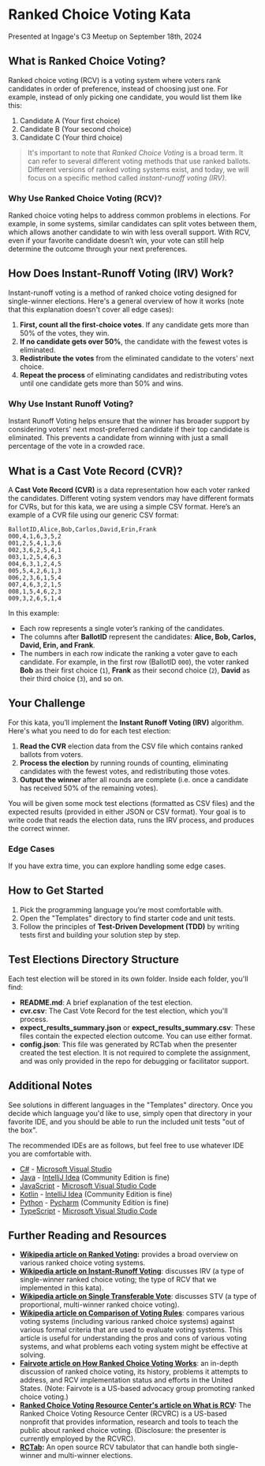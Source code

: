 # Ranked Choice Voting Kata
Presented at Ingage's C3 Meetup on September 18th, 2024

## What is Ranked Choice Voting?

Ranked choice voting (RCV) is a voting system where voters rank candidates in order of preference, instead of choosing just one. For example, instead of only picking one candidate, you would list them like this:

1. Candidate A (Your first choice)
2. Candidate B (Your second choice)
3. Candidate C (Your third choice)

> It's important to note that _Ranked Choice Voting_ is a broad term. It can refer to several different voting methods that use ranked ballots. Different versions of ranked voting systems exist, and today, we will focus on a specific method called _instant-runoff voting (IRV)_.

### Why Use Ranked Choice Voting (RCV)?

Ranked choice voting helps to address common problems in elections. For example, in some systems, similar candidates can split votes between them, which allows another candidate to win with less overall support. With RCV, even if your favorite candidate doesn’t win, your vote can still help determine the outcome through your next preferences.

## How Does Instant-Runoff Voting (IRV) Work?

Instant-runoff voting is a method of ranked choice voting designed for single-winner elections. Here's a general overview of how it works (note that this explanation doesn't cover all edge cases):

1. **First, count all the first-choice votes**. If any candidate gets more than 50% of the votes, they win.
2. **If no candidate gets over 50%**, the candidate with the fewest votes is eliminated.
3. **Redistribute the votes** from the eliminated candidate to the voters' next choice.
4. **Repeat the process** of eliminating candidates and redistributing votes until one candidate gets more than 50% and wins.

### Why Use Instant Runoff Voting?

Instant Runoff Voting helps ensure that the winner has broader support by considering voters' next most-preferred candidate if their top candidate is eliminated. This prevents a candidate from winning with just a small percentage of the vote in a crowded race.

## What is a Cast Vote Record (CVR)?

A **Cast Vote Record (CVR)** is a data representation how each voter ranked the candidates. Different voting system vendors may have different formats for CVRs, but for this kata, we are using a simple CSV format. Here’s an example of a CVR file using our generic CSV format:

```
BallotID,Alice,Bob,Carlos,David,Erin,Frank
000,4,1,6,3,5,2
001,2,5,4,1,3,6
002,3,6,2,5,4,1
003,1,2,5,4,6,3
004,6,3,1,2,4,5
005,5,4,2,6,1,3
006,2,3,6,1,5,4
007,4,6,3,2,1,5
008,1,5,4,6,2,3
009,3,2,6,5,1,4
```

In this example:
- Each row represents a single voter’s ranking of the candidates.
- The columns after **BallotID** represent the candidates: **Alice, Bob, Carlos, David, Erin, and Frank**.
- The numbers in each row indicate the ranking a voter gave to each candidate. For example, in the first row (BallotID `000`), the voter ranked **Bob** as their first choice (`1`), **Frank** as their second choice (`2`), **David** as their third choice (`3`), and so on.

## Your Challenge

For this kata, you’ll implement the **Instant Runoff Voting (IRV)** algorithm. Here's what you need to do for each test election:

1. **Read the CVR** election data from the CSV file which contains ranked ballots from voters.
2. **Process the election** by running rounds of counting, eliminating candidates with the fewest votes, and redistributing those votes.
3. **Output the winner** after all rounds are complete (i.e. once a candidate has received 50% of the remaining votes).

You will be given some mock test elections (formatted as CSV files) and the expected results (provided in either JSON or CSV format). Your goal is to write code that reads the election data, runs the IRV process, and produces the correct winner.

### Edge Cases

If you have extra time, you can explore handling some edge cases.

## How to Get Started

1. Pick the programming language you’re most comfortable with.
2. Open the "Templates" directory to find starter code and unit tests.
3. Follow the principles of **Test-Driven Development (TDD)** by writing tests first and building your solution step by step.

## Test Elections Directory Structure

Each test election will be stored in its own folder. Inside each folder, you'll find:

- **README.md**: A brief explanation of the test election.
- **cvr.csv**: The Cast Vote Record for the test election, which you'll process.
- **expect_results_summary.json** or **expect_results_summary.csv**: These files contain the expected election outcome. You can use either format.
- **config.json**: This file was generated by RCTab when the presenter created the test election. It is not required to complete the assignment, and was only provided in the repo for debugging or facilitator support.

## Additional Notes

See solutions in different languages in the "Templates" directory. Once you decide which language you'd like to use, simply open that directory in your favorite IDE, and you should be able to run the included unit tests "out of the box".

The recommended IDEs are as follows, but feel free to use whatever IDE you are comfortable with.

-   [C#](Templates/C%23) - [Microsoft Visual Studio](https://visualstudio.microsoft.com/vs/community/)
-   [Java](Templates/Java) - [IntelliJ Idea](https://www.jetbrains.com/idea/download) (Community Edition is fine)
-   [JavaScript](Templates/JavaScript) - [Microsoft Visual Studio Code](https://code.visualstudio.com/)
-   [Kotlin](Templates/Kotlin) - [IntelliJ Idea](https://www.jetbrains.com/idea/download) (Community Edition is fine)
-   [Python](Templates/Python) - [Pycharm](https://www.jetbrains.com/pycharm/download/?section=windows) (Community Edition is fine)
-   [TypeScript](Templates/TypeScript) - [Microsoft Visual Studio Code](https://code.visualstudio.com/)

## Further Reading and Resources

- **[Wikipedia article on Ranked Voting](https://en.wikipedia.org/wiki/Ranked_voting):** provides a broad overview on various ranked choice voting systems.
- **[Wikipedia article on Instant-Runoff Voting](https://en.wikipedia.org/wiki/Instant-runoff_voting)**: discusses IRV (a type of single-winner ranked choice voting; the type of RCV that we implemented in this kata).
- **[Wikipedia article on Single Transferable Vote](https://en.wikipedia.org/wiki/Single_transferable_vote)**: discusses STV (a type of proportional, multi-winner ranked choice voting).
- **[Wikipedia article on Comparison of Voting Rules](https://en.wikipedia.org/wiki/Comparison_of_voting_rules)**: compares various voting systems (including various ranked choice systems) against various formal criteria that are used to evaluate voting systems. This article is useful for understanding the pros and cons of various voting systems, and what problems each voting system might be effective at solving.
- **[Fairvote article on How Ranked Choice Voting Works](https://fairvote.org/our-reforms/ranked-choice-voting-information/#how-ranked-choice-voting-works)**: an in-depth discussion of ranked choice voting, its history, problems it attempts to address, and RCV implementation status and efforts in the United States. (Note: Fairvote is a US-based advocacy group promoting ranked choice voting.)
- **[Ranked Choice Voting Resource Center's article on What is RCV](https://www.rcvresources.org/what-is-rcv):** The Ranked Choice Voting Resource Center (RCVRC) is a US-based nonprofit that provides information, research and tools to teach the public about ranked choice voting. (Disclosure: the presenter is currently employed by the RCVRC).
- **[RCTab](https://www.rcvresources.org/what-is-rcv):** An open source RCV tabulator that can handle both single-winner and multi-winner elections.
